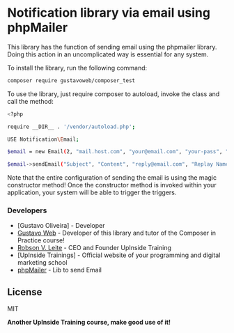 # Notification library via email using phpMailer

This library has the function of sending email using the phpmailer library. Doing this action in an uncomplicated way is essential for any system.

To install the library, run the following command:

```sh
composer require gustavoweb/composer_test
```

To use the library, just require composer to autoload, invoke the class and call the method:

```sh
<?php

require __DIR__ . '/vendor/autoload.php';

USE Notification\Email;

$email = new Email(2, "mail.host.com", "your@email.com", "your-pass", "smtp secure (tls/ssl)", "port(587)", "from@email.com", "From Name");

$email->sendEmail("Subject", "Content", "reply@email.com", "Replay Name", "address@email.com", "Address Name");
```

Note that the entire configuration of sending the email is using the magic constructor method! Once the constructor method is invoked within your application, your system will be able to trigger the triggers.

### Developers
* [Gustavo Oliveira] - Developer
* [Gustavo Web] - Developer of this library and tutor of the Composer in Practice course!
* [Robson V. Leite] - CEO and Founder UpInside Training
* [UpInside Trainings] - Official website of your programming and digital marketing school
* [phpMailer] - Lib to send Email

License
----

MIT

**Another UpInside Training course, make good use of it!**

[//]:#
[Gustavo Web]: <mailto:gustavo@upinside.com.br>
[Robson V. Leite]: <mailto:robson@upinside.com.br>
[UpInside Training]: <https://www.upinside.com.br>
[phpMailer]: <https://github.com/PHPMailer/PHPMailer>